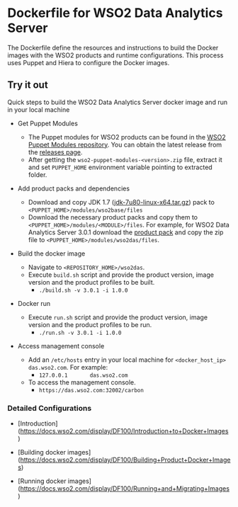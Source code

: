 # Dockerfile for WSO2 Data Analytics Server #
The Dockerfile define the resources and instructions to build the Docker images with the WSO2 products and runtime configurations. This process uses Puppet and Hiera to configure the Docker images.

## Try it out
Quick steps to build the WSO2 Data Analytics Server docker image and run in your local machine

* Get Puppet Modules
    - The Puppet modules for WSO2 products can be found in the [WSO2 Puppet Modules repository](https://github.com/wso2/puppet-modules). You can obtain the latest release from the [releases page](https://github.com/wso2/puppet-modules/releases).
    - After getting the `wso2-puppet-modules-<version>.zip` file, extract it and set `PUPPET_HOME` environment variable pointing to extracted folder.

* Add product packs and dependencies
    - Download and copy JDK 1.7 ([jdk-7u80-linux-x64.tar.gz](http://www.oracle.com/technetwork/java/javase/downloads/jdk7-downloads-1880260.html)) pack to `<PUPPET_HOME>/modules/wso2base/files`
    - Download the necessary product packs and copy them to `<PUPPET_HOME>/modules/<MODULE>/files`. For example, for WSO2 Data Analytics Server 3.0.1 download the [product pack](http://wso2.com/products/data-analytics-server/) and copy the zip file to `<PUPPET_HOME>/modules/wso2das/files`.

* Build the docker image
    - Navigate to `<REPOSITORY_HOME>/wso2das`.
    - Execute `build.sh` script and provide the product version, image version and the product profiles to be built.
        + `./build.sh -v 3.0.1 -i 1.0.0`

* Docker run
    - Execute `run.sh` script and provide the product version, image version and the product profiles to be run.
        + `./run.sh -v 3.0.1 -i 1.0.0`

* Access management console
    - Add an `/etc/hosts` entry in your local machine for `<docker_host_ip> das.wso2.com`. For example:
        + `127.0.0.1       das.wso2.com`
    -  To access the management console.
        + `https://das.wso2.com:32002/carbon`

### Detailed Configurations
 
* [Introduction] (https://docs.wso2.com/display/DF100/Introduction+to+Docker+Images)

* [Building docker images] (https://docs.wso2.com/display/DF100/Building+Product+Docker+Images)

* [Running docker images] (https://docs.wso2.com/display/DF100/Running+and+Migrating+Images)
